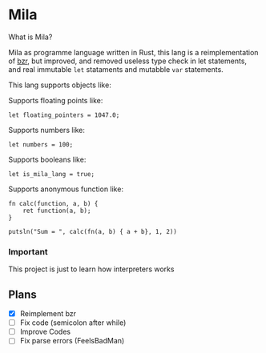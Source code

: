 # Mila
What is Mila?

Mila as programme language written in Rust, this lang is a reimplementation of [bzr](https://github.com/pgjbz/bzr), but improved, and removed useless type check in let statements, and real immutable `let` stataments and mutabble `var` statements.

This lang supports objects like:

Supports floating points like:

```mila
let floating_pointers = 1047.0;
```

Supports numbers like:

```mila
let numbers = 100;
```

Supports booleans like:

```mila
let is_mila_lang = true;
```

Supports anonymous function like:

```mila
fn calc(function, a, b) {
    ret function(a, b);
}

putsln("Sum = ", calc(fn(a, b) { a + b}, 1, 2))
```

### Important

This project is just to learn how interpreters works


## Plans

- [x] Reimplement bzr
- [ ] Fix code (semicolon after while)
- [ ] Improve Codes
- [ ] Fix parse errors (FeelsBadMan)